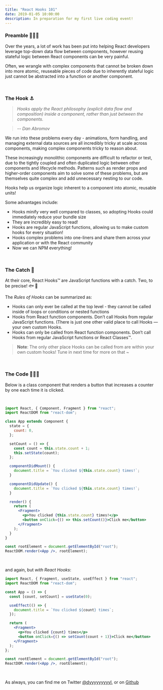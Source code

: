 ```yaml
---
title: "React Hooks 101"
date: 2019-01-05 10:00:00
description: In preparation for my first live coding event!
---
```


### Preamble 🧘🏽‍♂️

Over the years, a lot of work has been put into helping React developers leverage top-down data flow between components, however reusing stateful logic between React components can be very painful.

Often, we wrangle with complex components that cannot be broken down into more atomic, reuseable pieces of code due to inherently stateful logic just cannot be abstracted into a function or another component.

&nbsp;

### The Hook ⚓️

> _Hooks apply the React philosophy (explicit data flow and composition) inside a component, rather than just between the components._

> -- <cite>Dan Abromov</cite>

We run into these problems every day - animations, form handling, and managing external data sources are all incredibly tricky at scale across components, making complex components tricky to reason about.

These increasingly monolithic components are difficult to refactor or test, due to the tightly coupled and often duplicated logic between other components and lifecycle methods. Patterns such as render props and higher-order components aim to solve some of these problems, but are themselves quite complex and add unnecessary nesting to our code.

Hooks help us organize logic inherent to a component into atomic, reusable units!

Some advantages include:

- Hooks minify very well compared to classes, so adopting Hooks could immediately reduce your bundle size
- They are incredibly easy to read!
- Hooks are regular JavaScript functions, allowing us to make custom hooks for every situation!
- Hooks complex problems into one-liners and share them across your application or with the React community
- Now we can NPM everything!

&nbsp;

### The Catch 🎣

At their core, React Hooks™ are JavaScript functions with a catch. Two, to be precise! 🐟 🐠

The _Rules of Hooks_ can be summarized as:

- Hooks can only ever be called at the top level - they cannot be called inside of loops or conditions or nested functions
- Hooks from React function components. Don’t call Hooks from regular JavaScript functions. (There is just one other valid place to call Hooks — your own custom Hooks.
- Hooks can only be called from React function components. Don’t call Hooks from regular JavaScript functions or React Classes™.

> **Note**: The only other place Hooks can be called from are within your own custom hooks! Tune in next time for more on that ~

&nbsp;

### The Code 👨🏽‍💻

Below is a class component that renders a button that increases a counter by one each time it is clicked.

&nbsp;

```jsx
import React, { Component, Fragment } from "react";
import ReactDOM from "react-dom";

class App extends Component {
  state = {
    count: 0,
  };

  setCount = () => {
    const count = this.state.count + 1;
    this.setState(count);
  };

  componentDidMount() {
    document.title = `You clicked ${this.state.count} times!`;
  }

  componentDidUpdate() {
    document.title = `You clicked ${this.state.count} times!`;
  }

  render() {
    return (
      <Fragment>
        <p>You clicked {this.state.count} times!</p>
        <button onClick={() => this.setCount()}>Click me</button>
      </Fragment>
    );
  }
}

const rootElement = document.getElementById("root");
ReactDOM.render(<App />, rootElement);
```

&nbsp;

and again, but _with React Hooks_:

```jsx
import React, { Fragment, useState, useEffect } from "react";
import ReactDOM from "react-dom";

const App = () => {
  const [count, setCount] = useState(0);

  useEffect(() => {
    document.title = `You clicked ${count} times`;
  });

  return (
    <Fragment>
      <p>You clicked {count} times</p>
      <button onClick={() => setCount(count + 1)}>Click me</button>
    </Fragment>
  );
};

const rootElement = document.getElementById("root");
ReactDOM.render(<App />, rootElement);
```

&nbsp;

As always, you can find me on Twitter [@dyyyyyyyyyl][twitter], or on [Github][dyl]

[twitter]: https://twitter.com/dyyyyyyyyyl
[dyl]: http://github.com/dyyyl

&nbsp;
